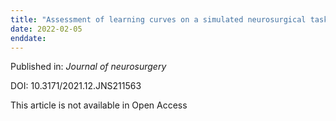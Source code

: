 ```yaml
---
title: "Assessment of learning curves on a simulated neurosurgical task using metrics selected by artificial intelligence."
date: 2022-02-05
enddate:
---
```


Published in: *Journal of neurosurgery*

DOI: 10.3171/2021.12.JNS211563

This article is not available in Open Access


